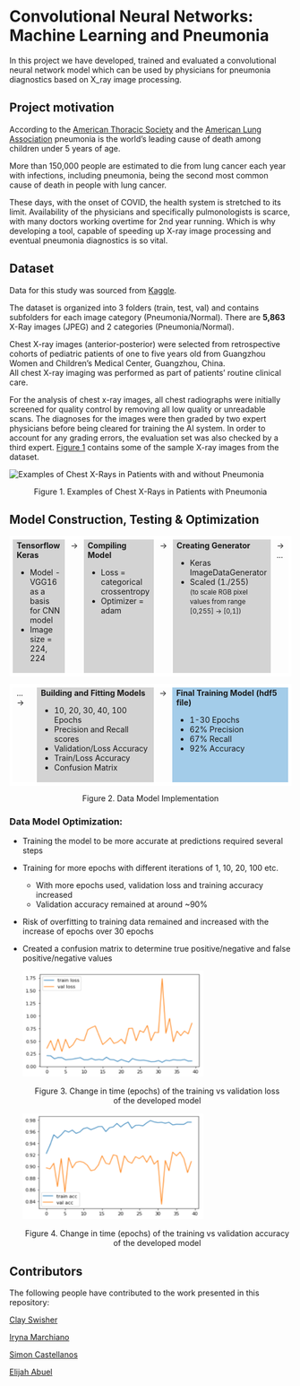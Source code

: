 # Convolutional Neural Networks:<br>Machine Learning and Pneumonia

In this project we have developed, trained and evaluated a convolutional neural network model which can be used by physicians for pneumonia diagnostics based on X_ray image processing.

## Project motivation

According to the [American Thoracic Society](https://www.thoracic.org/patients/patient-resources/resources/top-pneumonia-facts.pdf) and the [American Lung Association](https://www.lung.org/lung-health-diseases/lung-disease-lookup/lung-cancer/resource-library/lung-cancer-fact-sheet) pneumonia is the world’s leading cause of death among children under 5 years of age. 

More than 150,000 people are estimated to die from lung cancer each year with infections, including pneumonia, being the second most common cause of death in people with lung cancer. 

These days, with the onset of COVID, the health system is stretched to its limit. Availability of the physicians and specifically pulmonologists is scarce, with many doctors working overtime for 2nd year running.  Which is why developing a tool, capable of speeding up X-ray image processing and eventual pneumonia diagnostics is so vital.



## Dataset

Data for this study was sourced from [Kaggle](https://www.kaggle.com/paultimothymooney/chest-xray-pneumonia).

The dataset is organized into 3 folders (train, test, val) and contains subfolders for each image category (Pneumonia/Normal). There are **5,863** X-Ray images (JPEG) and 2 categories (Pneumonia/Normal).

Chest X-ray images (anterior-posterior) were selected from retrospective cohorts of pediatric patients of one to five years old from Guangzhou Women and Children’s Medical Center, Guangzhou, China. <br>All chest X-ray imaging was performed as part of patients’ routine clinical care.

For the analysis of chest x-ray images, all chest radiographs were initially screened for quality control by removing all low quality or unreadable scans. The diagnoses for the images were then graded by two expert physicians before being cleared for training the AI system. In order to account for any grading errors, the evaluation set was also checked by a third expert. [Figure 1](#xray_examples) contains some of the sample X-ray images from the dataset.



![Examples of Chest X-Rays in Patients with and without Pneumonia](https://i.imgur.com/jZqpV51.png)

<center><a name="xray_examples">Figure 1.</a> Examples of Chest X-Rays in Patients with Pneumonia</center>

## Model Construction, Testing & Optimization



<table style="border: 3px solid white;">
    <tr style="vertical-align:top">
        <td style="background-color:lightgrey;border: 3px solid white"><strong>Tensorflow Keras</strong><br>
			<ul>   
                <li>Model - VGG16 as a basis for CNN model</li>
                <li>Image size = 224, 224</li>
			</ul>
        </td>
        <td style="border: 3px solid white">&rarr;</td>
        <td style="background-color:lightgrey;border: 3px solid white"><strong>Compiling Model</strong><br>
			<ul>   
                <li>Loss = categorical crossentropy</li>
                <li>Optimizer = adam</li>
			</ul>
        </td>
        <td style="border: 3px solid white">&rarr;</td>
        <td style="background-color:lightgrey;border: 3px solid white"><strong>Creating Generator</strong><br>
			<ul>   
                <li>Keras ImageDataGenerator</li>
                <li>Scaled (1./255)<br><small>(to scale RGB pixel<br>values from range [0,255] -> [0,1])</small></li>
			</ul></td>
        <td style="border: 3px solid white">&rarr; ... </td>
    </tr>
</table>

<table style="border: 3px solid white;">
    <tr style="vertical-align:top">
        <td style="border: 3px solid white">... &rarr;</td>
        <td style="background-color:lightgrey;border: 3px solid white"><strong>Building and Fitting Models</strong><br>
			<ul>   
                <li>10, 20, 30, 40, 100 Epochs</li>
                <li>Precision and Recall scores</li>
                <li>Validation/Loss Accuracy</li>
                <li>Train/Loss Accuracy</li>
                <li>Confusion Matrix</li>
			</ul>
        </td>
        <td style="border: 3px solid white">&rarr;</td>
         <td style="background-color:#a3cce9;border: 3px solid white"><strong>Final Training Model (hdf5 file) 
</strong><br>
			<ul>   
                <li>1-30 Epochs </li>
                <li>62% Precision</li>
                <li>67% Recall</li>
                <li>92% Accuracy</li>
			</ul>
        </td>
    </tr>
</table>

<center><a name="workflow">Figure 2.</a> Data Model Implementation</center>

### Data Model Optimization:

* Training the model to be more accurate at predictions required several steps

* Training for more epochs with different iterations of 1, 10, 20, 100 etc.

  * With more epochs used, validation loss and training accuracy increased
  * Validation accuracy remained at around ~90%

* Risk of overfitting to training data remained and increased with the increase of epochs over 30 epochs

* Created a confusion matrix to determine true positive/negative and false positive/negative values

  ![Model loss stats](static\images\loss.png)

  <center><a name="loss">Figure 3.</a> Change in time (epochs) of the training vs validation loss<br>of the developed model</center>

  ![Model loss stats](static\images\accuracy.png)

  

  <center><a name="accuracy">Figure 4.</a> Change in time (epochs) of the training vs validation accuracy<br>of the developed model</center>

  

## Contributors

The following people have contributed to the work presented in this repository:

[Clay Swisher](https://github.com/lcswsher)

[Iryna Marchiano](https://github.com/i-am-phoenix)

[Simon Castellanos](https://github.com/simoncastellanos9)

[Elijah Abuel](https://github.com/Eabuel15)

